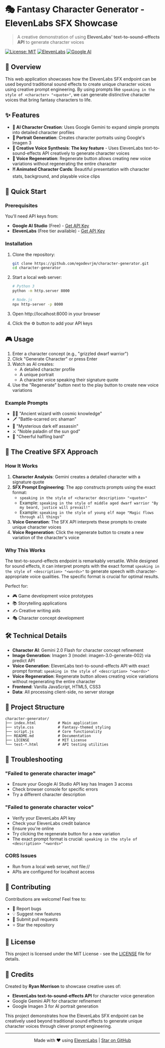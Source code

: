 # 🎭 Fantasy Character Generator - ElevenLabs SFX Showcase

> A creative demonstration of using **ElevenLabs' text-to-sound-effects API** to generate character voices

[![License: MIT](https://img.shields.io/badge/License-MIT-yellow.svg)](https://opensource.org/licenses/MIT)
[![ElevenLabs](https://img.shields.io/badge/Powered%20by-ElevenLabs-black)](https://elevenlabs.io)
[![Google AI](https://img.shields.io/badge/Google%20AI-Gemini%20%26%20Imagen-blue)](https://ai.google.dev)

## 🌟 Overview

This web application showcases how the ElevenLabs SFX endpoint can be used beyond traditional sound effects to create unique character voices using creative prompt engineering. By using prompts like `speaking in the style of <character> "<quote>"`, we can generate distinctive character voices that bring fantasy characters to life.

## ✨ Features

- **🤖 AI Character Creation**: Uses Google Gemini to expand simple prompts into detailed character profiles
- **🎨 Portrait Generation**: Creates character portraits using Google's Imagen 3
- **🎤 Creative Voice Synthesis**: **The key feature** - Uses ElevenLabs text-to-sound-effects API creatively to generate character voices
- **🔄 Voice Regeneration**: Regenerate button allows creating new voice variations without regenerating the entire character
- **🃏 Animated Character Cards**: Beautiful presentation with character stats, background, and playable voice clips

## 🚀 Quick Start

### Prerequisites

You'll need API keys from:
- **Google AI Studio** (Free) - [Get API Key](https://aistudio.google.com/app/apikey)
- **ElevenLabs** (Free tier available) - [Get API Key](https://elevenlabs.io)

### Installation

1. Clone the repository:
   ```bash
   git clone https://github.com/egodevrjm/character-generator.git
   cd character-generator
   ```

2. Start a local web server:
   ```bash
   # Python 3
   python -m http.server 8000
   
   # Node.js
   npx http-server -p 8000
   ```

3. Open http://localhost:8000 in your browser

4. Click the ⚙️ button to add your API keys

## 🎮 Usage

1. Enter a character concept (e.g., "grizzled dwarf warrior")
2. Click "Generate Character" or press Enter
3. Watch as AI creates:
   - A detailed character profile
   - A unique portrait
   - A character voice speaking their signature quote
4. Use the "Regenerate" button next to the play button to create new voice variations

### Example Prompts

- 🧙‍♂️ "Ancient wizard with cosmic knowledge"
- 🗡️ "Battle-scarred orc shaman"  
- 🏹 "Mysterious dark elf assassin"
- ⚔️ "Noble paladin of the sun god"
- 🎵 "Cheerful halfling bard"

## 🎯 The Creative SFX Approach

### How It Works

1. **Character Analysis**: Gemini creates a detailed character with a signature quote
2. **SFX Prompt Engineering**: The app constructs prompts using the exact format:
   - `speaking in the style of <character description> "<quote>"`
   - Example: `speaking in the style of middle aged dwarf warrior "By my beard, justice will prevail!"`
   - Example: `speaking in the style of young elf mage "Magic flows through all things"`
3. **Voice Generation**: The SFX API interprets these prompts to create unique character voices
4. **Voice Regeneration**: Click the regenerate button to create a new variation of the character's voice

### Why This Works

The text-to-sound-effects endpoint is remarkably versatile. While designed for sound effects, it can interpret prompts with the exact format `speaking in the style of <description> "<words>"` to generate speech with character-appropriate voice qualities. The specific format is crucial for optimal results.

Perfect for:
- 🎮 Game development voice prototypes
- 📚 Storytelling applications
- ✍️ Creative writing aids
- 🎭 Character concept development

## 🛠️ Technical Details

- **Character AI**: Gemini 2.0 Flash for character concept refinement
- **Image Generation**: Imagen 3 (model: imagen-3.0-generate-002) via predict API
- **Voice Generation**: ElevenLabs text-to-sound-effects API with exact prompt format: `speaking in the style of <description> "<words>"`
- **Voice Regeneration**: Regenerate button allows creating voice variations without regenerating the entire character
- **Frontend**: Vanilla JavaScript, HTML5, CSS3
- **Data**: All processing client-side, no server storage

## 📁 Project Structure

```
character-generator/
├── index.html          # Main application
├── style.css           # Fantasy-themed styling
├── script.js           # Core functionality
├── README.md           # Documentation
├── LICENSE             # MIT License
└── test-*.html         # API testing utilities
```

## 🐛 Troubleshooting

### "Failed to generate character image"
- Ensure your Google AI Studio API key has Imagen 3 access
- Check browser console for specific errors
- Try a different character description

### "Failed to generate character voice"
- Verify your ElevenLabs API key
- Check your ElevenLabs credit balance
- Ensure you're online
- Try clicking the regenerate button for a new variation
- The exact prompt format is crucial: `speaking in the style of <description> "<words>"`

### CORS Issues
- Run from a local web server, not file://
- APIs are configured for localhost access

## 🤝 Contributing

Contributions are welcome! Feel free to:
- 🐛 Report bugs
- 💡 Suggest new features
- 🔧 Submit pull requests
- ⭐ Star the repository

## 📜 License

This project is licensed under the MIT License - see the [LICENSE](LICENSE) file for details.

## 🙏 Credits

Created by **Ryan Morrison** to showcase creative uses of:
- **ElevenLabs text-to-sound-effects API** for character voice generation
- Google Gemini API for character refinement
- Google Imagen 3 for AI portrait generation

This project demonstrates how the ElevenLabs SFX endpoint can be creatively used beyond traditional sound effects to generate unique character voices through clever prompt engineering.

---

<p align="center">
  Made with ❤️ using <a href="https://elevenlabs.io">ElevenLabs</a> | <a href="https://github.com/egodevrjm/character-generator">Star on GitHub</a>
</p>
